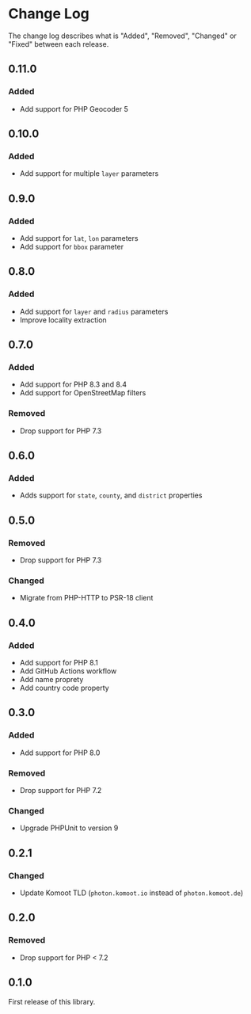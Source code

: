 # Change Log

The change log describes what is "Added", "Removed", "Changed" or "Fixed" between each release.

## 0.11.0

### Added

- Add support for PHP Geocoder 5

## 0.10.0

### Added

- Add support for multiple `layer` parameters

## 0.9.0

### Added

- Add support for `lat`, `lon` parameters
- Add support for `bbox` parameter

## 0.8.0

### Added

- Add support for `layer` and `radius` parameters
- Improve locality extraction

## 0.7.0

### Added

- Add support for PHP 8.3 and 8.4
- Add support for OpenStreetMap filters

### Removed

- Drop support for PHP 7.3

## 0.6.0

### Added

- Adds support for `state`, `county`, and `district` properties

## 0.5.0

### Removed

- Drop support for PHP 7.3

### Changed

- Migrate from PHP-HTTP to PSR-18 client

## 0.4.0

### Added

- Add support for PHP 8.1
- Add GitHub Actions workflow
- Add name proprety
- Add country code property

## 0.3.0

### Added

- Add support for PHP 8.0

### Removed

- Drop support for PHP 7.2

### Changed

- Upgrade PHPUnit to version 9

## 0.2.1

### Changed

- Update Komoot TLD (`photon.komoot.io` instead of `photon.komoot.de`)

## 0.2.0

### Removed

- Drop support for PHP < 7.2

## 0.1.0

First release of this library.

